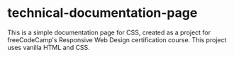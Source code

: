 # technical-documentation-page
This is a simple documentation page for CSS, created as a project for freeCodeCamp's Responsive Web Design certification course. This project uses vanilla HTML and CSS.
